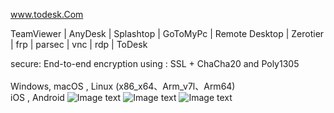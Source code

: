 www.todesk.Com

TeamViewer | AnyDesk | Splashtop | GoToMyPc | Remote Desktop | Zerotier | frp | parsec | vnc | rdp | ToDesk

secure: End-to-end encryption using : SSL + ChaCha20 and Poly1305 <br /><br />
Windows, macOS ,  Linux (x86_x64、Arm_v7l、Arm64) <br />
iOS , Android 
![Image text](https://raw.githubusercontent.com/ji4ozhu/ToDesk/main/todesk.png)
![Image text](https://raw.githubusercontent.com/ji4ozhu/ToDesk/main/lite.png)
![Image text](https://raw.githubusercontent.com/ji4ozhu/ToDesk/main/tdlite.png)
